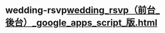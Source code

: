 # wedding-rsvp[wedding_rsvp（前台_後台）_google_apps_script_版.html](https://github.com/user-attachments/files/22310002/wedding_rsvp._._google_apps_script_.html)
<!DOCTYPE html>
<html lang="zh-TW">
<head>
  <meta charset="UTF-8" />
  <meta name="viewport" content="width=device-width, initial-scale=1" />
  <title>婚宴出席回覆（RSVP）</title>
  <script src="https://cdn.tailwindcss.com"></script>
  <script src="https://cdn.jsdelivr.net/npm/chart.js"></script>
  <style>
    .card{box-shadow:0 10px 25px rgba(0,0,0,.05)}
  </style>
  <!-- 
  ─────────────────────────────────────────────────────────────────────
  # 使用說明（請先完整閱讀，再部署）
  
  本檔提供「前台填寫」與「後台統計」於同一檔案：
  - 一般賓客：只看到前台表單（不顯示統計）。
  - 主辦人（您）：使用 ?admin_key=你的密鑰 進入後台儀表板，隨時查看統計。
  - 所有資料存到 Google 試算表（透過 Google Apps Script Web App）。
  
  ## 快速步驟
  1) 建立 Google 試算表（建議名稱：RSVP Responses），標頭列 A:F：
     Timestamp, Name, Attendance, Guests, Meal, Allergies, Note
  2) 建立 Google Apps Script 專案，貼上下方 GAS 程式（search: GAS_CODE_START），
     修改 SHEET_ID 與 ADMIN_KEY 後，發佈為網路應用程式（Anyone/Anyone with link）。
     取得 Web App URL（例如：https://script.google.com/.../exec）。
  3) 回到本檔，設定 CONFIG.apiBase 為上一步的 Web App URL，CONFIG.adminKey 與 GAS 保持一致。
  4) 將本檔上傳至任何靜態主機（GitHub Pages、Netlify、Vercel、雲端硬碟公開連結亦可）。
  5) 分享「前台連結」給賓客（不要含 admin_key 參數）。
     自己使用同一連結但在網址後加上 ?admin_key=你的密鑰 進後台。

  ## 權限與隱私
  - 前台完全不顯示統計，亦不提供查詢介面。
  - 後台需 admin_key 方可讀取統計與明細。
  - admin_key 僅做輕量存取保護，敏感場景建議再加 IP 白名單或以 Google 帳號限制（進階：GAS 實作 session）。

  ## 參考資料
  - Google Apps Script Web Apps：https://developers.google.com/apps-script/guides/web
  - Spreadsheet Service：https://developers.google.com/apps-script/reference/spreadsheet
  - Chart.js：https://www.chartjs.org/docs/latest/
  ─────────────────────────────────────────────────────────────────────
  -->
</head>
<body class="bg-pink-50 min-h-screen">
  <div class="max-w-4xl mx-auto p-6">
    <header class="text-center mb-6">
      <h1 class="text-3xl font-bold text-pink-700">💌 婚宴出席回覆 RSVP</h1>
      <p class="text-gray-600">請填寫您的出席意願與人數，感謝！</p>
    </header>

    <!-- 前台表單 -->
    <section id="section-form" class="card bg-white rounded-2xl p-6">
      <form id="rsvpForm" class="grid grid-cols-1 md:grid-cols-2 gap-4">
        <div class="md:col-span-1">
          <label class="block text-gray-700 font-medium">姓名 <span class="text-pink-600">*</span></label>
          <input name="name" type="text" required class="w-full border rounded-lg p-2 mt-1" placeholder="王小明" />
        </div>
        <div class="md:col-span-1">
          <label class="block text-gray-700 font-medium">是否出席 <span class="text-pink-600">*</span></label>
          <select name="attendance" required class="w-full border rounded-lg p-2 mt-1">
            <option value="">請選擇</option>
            <option value="yes">會出席</option>
            <option value="no">不克出席</option>
          </select>
        </div>
        <div class="md:col-span-1">
          <label class="block text-gray-700 font-medium">攜伴人數</label>
          <input name="guests" type="number" min="0" value="0" class="w-full border rounded-lg p-2 mt-1" />
        </div>
        <div class="md:col-span-1">
          <label class="block text-gray-700 font-medium">餐點偏好</label>
          <select name="meal" class="w-full border rounded-lg p-2 mt-1">
            <option value="none">一般</option>
            <option value="veg">素食</option>
            <option value="child">兒童餐</option>
          </select>
        </div>
        <div class="md:col-span-2">
          <label class="block text-gray-700 font-medium">食物過敏（選填）</label>
          <input name="allergies" type="text" class="w-full border rounded-lg p-2 mt-1" placeholder="例：花生、海鮮" />
        </div>
        <div class="md:col-span-2">
          <label class="block text-gray-700 font-medium">備註（選填）</label>
          <textarea name="note" rows="3" class="w-full border rounded-lg p-2 mt-1" placeholder="想對新人說的話…"></textarea>
        </div>
        <div class="md:col-span-2 flex items-center gap-3">
          <button type="submit" class="flex-1 bg-pink-600 text-white rounded-lg py-2 hover:bg-pink-700">送出回覆</button>
          <span id="formStatus" class="text-sm text-gray-500"></span>
        </div>
      </form>
    </section>

    <!-- 後台（僅持有 admin_key 可見） -->
    <section id="section-admin" class="hidden mt-8 grid grid-cols-1 gap-6">
      <div class="card bg-white rounded-2xl p-6">
        <h2 class="text-xl font-bold mb-2">📊 即時統計</h2>
        <div class="grid grid-cols-2 md:grid-cols-4 gap-4 mb-4">
          <div class="bg-pink-50 rounded-xl p-4 text-center">
            <div class="text-sm text-gray-500">出席戶數</div>
            <div id="statYes" class="text-2xl font-bold">0</div>
          </div>
          <div class="bg-gray-50 rounded-xl p-4 text-center">
            <div class="text-sm text-gray-500">不克出席戶數</div>
            <div id="statNo" class="text-2xl font-bold">0</div>
          </div>
          <div class="bg-pink-50 rounded-xl p-4 text-center">
            <div class="text-sm text-gray-500">預估到場總人數</div>
            <div id="statHeads" class="text-2xl font-bold">0</div>
          </div>
          <div class="bg-gray-50 rounded-xl p-4 text-center">
            <div class="text-sm text-gray-500">素食份數</div>
            <div id="statVeg" class="text-2xl font-bold">0</div>
          </div>
        </div>
        <canvas id="statsChart" height="120"></canvas>
        <div class="text-right mt-2">
          <button id="btnExport" class="px-3 py-2 bg-gray-800 text-white rounded-lg">匯出 CSV</button>
        </div>
      </div>

      <div class="card bg-white rounded-2xl p-6">
        <h3 class="text-lg font-bold mb-3">明細列表（僅管理者）</h3>
        <div class="overflow-x-auto">
          <table class="min-w-full text-sm">
            <thead>
              <tr class="text-left text-gray-600">
                <th class="p-2">時間</th>
                <th class="p-2">姓名</th>
                <th class="p-2">出席</th>
                <th class="p-2">攜伴</th>
                <th class="p-2">餐點</th>
                <th class="p-2">過敏</th>
                <th class="p-2">備註</th>
              </tr>
            </thead>
            <tbody id="tbody"></tbody>
          </table>
        </div>
      </div>
    </section>
  </div>

  <script>
    // ====== 可調整設定 ======
    const CONFIG = {
      apiBase: "https://script.google.com/macros/s/AKfycbzq5XJbjEHKMrY7V7UivNdNwur21tVlBVhygoqB_lQxuHjapKaF5qUR2mv1JVEp6Q2FQQ/exec", // ← Google Apps Script Web App URL
      adminKey: "123456" // ← 與 GAS 端 ADMIN_KEY 一致
    };

    // ====== 前台提交 ======
    const form = document.getElementById('rsvpForm');
    const formStatus = document.getElementById('formStatus');
    form.addEventListener('submit', async (e) => {
      e.preventDefault();
      formStatus.textContent = '送出中…';
      const fd = new FormData(form);
      const payload = {
        name: (fd.get('name')||'').trim(),
        attendance: fd.get('attendance'),
        guests: Number(fd.get('guests')||0),
        meal: fd.get('meal')||'none',
        allergies: (fd.get('allergies')||'').trim(),
        note: (fd.get('note')||'').trim()
      };
      if(!payload.name || !payload.attendance){
        formStatus.textContent = '請完整填寫必填欄位。';
        return;
      }
      try{
        const res = await fetch(CONFIG.apiBase, {
          method: 'POST',
          headers: { 'Content-Type': 'application/json' },
          body: JSON.stringify({ action:'submit', data: payload })
        });
        const json = await res.json();
        if(json.ok){
          form.reset();
          formStatus.textContent = '已收到，謝謝您的回覆！';
          setTimeout(()=>formStatus.textContent='',2500);
        }else{
          formStatus.textContent = '送出失敗，請稍後再試。';
        }
      }catch(err){
        console.error(err);
        formStatus.textContent = '連線發生問題。';
      }
    });

    // ====== 後台：是否為管理者視圖 ======
    const params = new URLSearchParams(location.search);
    const adminKey = params.get('admin_key');
    const isAdmin = adminKey && adminKey === CONFIG.adminKey;
    if(isAdmin){
      document.getElementById('section-admin').classList.remove('hidden');
      initAdmin();
    }

    // ====== 後台統計與明細 ======
    let chart;
    async function initAdmin(){
      await refreshStats();
      setInterval(refreshStats, 20*1000); // 每20秒更新一次
      document.getElementById('btnExport').addEventListener('click', exportCSV);
    }

    async function refreshStats(){
      try{
        const url = `${CONFIG.apiBase}?action=stats&admin_key=${encodeURIComponent(adminKey)}`;
        const res = await fetch(url);
        const json = await res.json();
        if(!json.ok) return;
        const { summary, rows } = json;
        // 數字卡
        document.getElementById('statYes').textContent = summary.yesCount;
        document.getElementById('statNo').textContent = summary.noCount;
        document.getElementById('statHeads').textContent = summary.expectedHeads;
        document.getElementById('statVeg').textContent = summary.vegCount;
        // 圖表
        const data = {
          labels: ['會出席','不克出席'],
          datasets: [{ data: [summary.yesCount, summary.noCount] }]
        };
        const ctx = document.getElementById('statsChart').getContext('2d');
        if(chart){ chart.destroy(); }
        chart = new Chart(ctx, { type:'doughnut', data });
        // 明細表
        const tbody = document.getElementById('tbody');
        tbody.innerHTML = rows.map(r => `
          <tr class="border-t">
            <td class="p-2">${escapeHTML(r.timestamp)}</td>
            <td class="p-2">${escapeHTML(r.name)}</td>
            <td class="p-2">${r.attendance==='yes'?'出席':'不克'}</td>
            <td class="p-2">${Number(r.guests)||0}</td>
            <td class="p-2">${r.meal==='veg'?'素食':(r.meal==='child'?'兒童':'一般')}</td>
            <td class="p-2">${escapeHTML(r.allergies||'')}</td>
            <td class="p-2">${escapeHTML(r.note||'')}</td>
          </tr>`).join('');
      }catch(err){ console.error(err); }
    }

    function exportCSV(){
      // 由後端直接回傳 CSV 檔案連結會更有效率；此處示範前端觸發下載（以 stats 動作返回 csv 欄位為例）
      const url = `${CONFIG.apiBase}?action=export&admin_key=${encodeURIComponent(adminKey)}`;
      window.open(url, '_blank');
    }

    function escapeHTML(s){
      return (s||'').replace(/[&<>"]/g, c => ({'&':'&amp;','<':'&lt;','>':'&gt;','"':'&quot;'}[c]));
    }
  </script>

  <!--
  ─────────────────────────────────────────────────────────────────────
  # Google Apps Script 程式（後端）
  將下方內容貼到 Apps Script（Code.gs）。請先把 SHEET_ID 與 ADMIN_KEY 改成你的。
  ─────────────────────────────────────────────────────────────────────
  GAS_CODE_START
  
  const SHEET_ID = '【你的試算表ID】'; // 例如 https://docs.google.com/spreadsheets/d/這段就是ID/edit
  const ADMIN_KEY = 'SET_A_SECRET';     // 與前端 CONFIG.adminKey 一致
  const SHEET_NAME = '工作表1';         // 對應你的分頁名稱

  function doPost(e){
    try{
      const body = JSON.parse(e.postData.contents);
      if(body.action === 'submit'){
        const ss = SpreadsheetApp.openById(SHEET_ID);
        const sh = ss.getSheetByName(SHEET_NAME);
        const d = body.data || {};
        const row = [new Date(), d.name, d.attendance, Number(d.guests)||0, d.meal||'none', d.allergies||'', d.note||''];
        sh.appendRow(row);
        return json({ ok:true });
      }
      return json({ ok:false, error:'unknown action' });
    }catch(err){
      return json({ ok:false, error:String(err) });
    }
  }

  function doGet(e){
    const action = (e.parameter.action||'').toLowerCase();
    if(action === 'stats'){
      if((e.parameter.admin_key||'') !== ADMIN_KEY) return json({ ok:false, error:'unauthorized' }, 403);
      const { summary, rows } = readAll();
      return json({ ok:true, summary, rows });
    }
    if(action === 'export'){
      if((e.parameter.admin_key||'') !== ADMIN_KEY) return json({ ok:false, error:'unauthorized' }, 403);
      const { rows } = readAll();
      const csv = toCSV(rows);
      return ContentService.createTextOutput(csv).setMimeType(ContentService.MimeType.CSV);
    }
    return json({ ok:true, ping:true });
  }

  function readAll(){
    const ss = SpreadsheetApp.openById(SHEET_ID);
    const sh = ss.getSheetByName(SHEET_NAME);
    const values = sh.getDataRange().getValues();
    const header = values.shift();
    const rows = values.map(r => ({
      timestamp: Utilities.formatDate(new Date(r[0]), Session.getScriptTimeZone(), 'yyyy-MM-dd HH:mm:ss'),
      name: String(r[1]||''),
      attendance: String(r[2]||''),
      guests: Number(r[3]||0),
      meal: String(r[4]||'none'),
      allergies: String(r[5]||''),
      note: String(r[6]||'')
    }));
    const yes = rows.filter(r=>r.attendance==='yes');
    const no = rows.filter(r=>r.attendance==='no');
    const veg = rows.filter(r=>r.meal==='veg');
    const heads = yes.reduce((acc,r)=> acc + 1 + (Number(r.guests)||0), 0);
    return {
      summary: { yesCount: yes.length, noCount: no.length, expectedHeads: heads, vegCount: veg.length },
      rows
    };
  }

  function toCSV(rows){
    const header = ['Timestamp','Name','Attendance','Guests','Meal','Allergies','Note'];
    const data = rows.map(r => [r.timestamp,r.name,r.attendance,r.guests,r.meal,r.allergies,r.note]);
    const all = [header, ...data];
    return all.map(line => line.map(field => {
      if(typeof field === 'string' && /[",\n]/.test(field)){
        return '"' + field.replace(/"/g,'""') + '"';
      }
      return String(field);
    }).join(',')).join('\n');
  }

  function json(obj, status){
    const out = ContentService.createTextOutput(JSON.stringify(obj));
    out.setMimeType(ContentService.MimeType.JSON);
    if(status) return out.setHeader('X-Status', String(status));
    return out;
  }
  
  // 部署：發佈 → 部署為網路應用程式 → 設定存取權（建議：任何知道連結者）
  // 更新程式後需重新部署取得新版 URL。
  
  GAS_CODE_END
  -->
</body>
</html>
